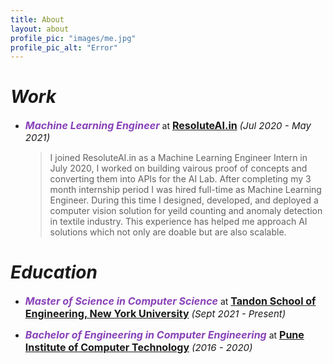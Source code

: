 ```yaml
---
title: About
layout: about
profile_pic: "images/me.jpg"
profile_pic_alt: "Error"
---
```


<!-- <p>
Hi! My name is Atharva Bhagwat. I am a student at Tandon School of Engineering, NYU studying for a masters in computer science. Before that I worked as a ML engineer at ResoluteAI.in. My areas of interest are machine learning, computational biology, and their intersection.
</p>
<p>

</p> -->

# ***Work***

<!-- - _<b style='font-size:16px; color:#8942b9;'>Computational Biology Intern</b>_ at <b style='font-size:16px;'><a href="https://www.tsankovlab.org" target="_blank">Tsankov Lab</a></b> <i style='font-size:15px;'>(May 2022 - Aug 2022)</i>

    > I replicated pipeline to detect somatic mutations in bulk sequenced data using GATK modules for command line. I than worked with bulk(TCGA) and pseudobulk data for lung adenocarcinoma and colorectal cancer to predict type of mutation using machine learning. -->

- _<b style='font-size:16px; color:#8942b9;'>Machine Learning Engineer</b>_ at <b style='font-size:16px;'><a href="https://resoluteai.in/" target="_blank">ResoluteAI.in</a></b> <i style='font-size:15px;'>(Jul 2020 - May 2021)</i>

    > I joined ResoluteAI.in as a Machine Learning Engineer Intern in July 2020, I worked on building vairous proof of concepts and converting them into APIs for the AI Lab. After completing my 3 month internship period I was hired full-time as Machine Learning Engineer. During this time I designed, developed, and deployed a computer vision solution for yeild counting and anomaly detection in textile industry. This experience has helped me approach AI solutions which not only are doable but are also scalable.

# ***Education***

- _<b style='font-size:16px; color:#8942b9;'>Master of Science in Computer Science</b>_ at <b style='font-size:16px;'><a href="https://engineering.nyu.edu" target="_blank">Tandon School of Engineering, New York University</a></b> <i style='font-size:15px;'>(Sept 2021 - Present)</i>

- _<b style='font-size:16px; color:#8942b9;'>Bachelor of Engineering in Computer Engineering</b>_ at <b style='font-size:16px;'><a href="https://pict.edu" target="_blank">Pune Institute of Computer Technology</a></b> <i style='font-size:15px;'>(2016 - 2020)</i>
